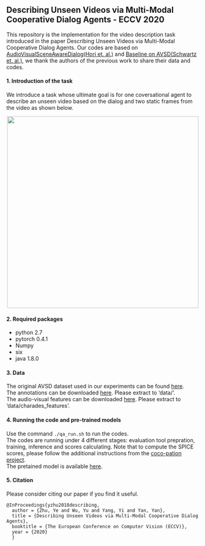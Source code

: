 ## Describing Unseen Videos via Multi-Modal Cooperative Dialog Agents - ECCV 2020
This repository is the implementation for the video description task introduced in the paper Describing Unseen Videos via Multi-Modal Cooperative Dialog Agents. Our codes are based on [AudioVisualSceneAwareDialog(Hori et. al.)](https://github.com/dialogtekgeek/AudioVisualSceneAwareDialog) and [Baseline on AVSD(Schwartz et. al.)](https://github.com/idansc/simple-avsd), we thank the authors of the previous work to share their data and codes.


#### 1. Introduction of the task
We introduce a task whose ultimate goal is for one coversational agent to describe an unseen video based on the dialog and two static frames from the video as shown below.
<p align="center">
<img src="https://github.com/L-YeZhu/AVSD-Agents/blob/master/fig1.png" width="500">
  </p>

#### 2. Required packages
- python 2.7
- pytorch 0.4.1
- Numpy
- six
- java 1.8.0

#### 3. Data
The original AVSD dataset used in our experiments can be found [here](https://github.com/hudaAlamri/DSTC7-Audio-Visual-Scene-Aware-Dialog-AVSD-Challenge).\
The annotations can be downloaded [here](https://drive.google.com/file/d/1CWXNeXsxz8UelosF8XWU9bNLFkUON2J3/view?usp=sharing). Please extract to ‘data/’.\
The audio-visual features can be downloaded [here](https://drive.google.com/file/d/15KwizowgEtUJKESDOGEICutHrqiXFQ5e/view?usp=sharing). Please extract to ‘data/charades_features’.

#### 4. Running the code and pre-trained models
Use the command <code>./qa_run.sh</code> to run the codes.\
The codes are running under 4 different stages: evaluation tool prepration, training, inference and scores calculating. Note that to compute the SPICE scores, please follow the additional instructions from the [coco-pation project](https://github.com/tylin/coco-caption).\
The pretained model is available [here](https://drive.google.com/file/d/1wsOlG9HxJSotPpOVpQ_CwnLAD5KY6f9k/view?usp=sharing).

#### 5. Citation
Please consider citing our paper if you find it useful.
```
@InProceedings{yzhu2018describing,    
  author = {Zhu, Ye and Wu, Yu and Yang, Yi and Yan, Yan},    
  title = {Describing Unseen Videos via Multi-Modal Cooperative Dialog Agents},    
  booktitle = {The European Conference on Computer Vision (ECCV)},    
  year = {2020} 
  }
```

